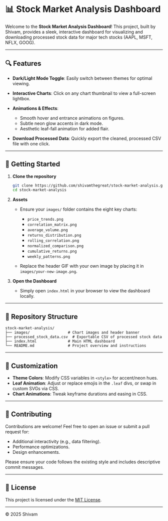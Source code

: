 # 📊 Stock Market Analysis Dashboard

Welcome to the **Stock Market Analysis Dashboard**! This project, built by Shivam, provides a sleek, interactive dashboard for visualizing and downloading processed stock data for major tech stocks (AAPL, MSFT, NFLX, GOOG).

---

## 🔍 Features

* **Dark/Light Mode Toggle**: Easily switch between themes for optimal viewing.
* **Interactive Charts**: Click on any chart thumbnail to view a full-screen lightbox.
* **Animations & Effects**:

  * Smooth hover and entrance animations on figures.
  * Subtle neon glow accents in dark mode.
  * Aesthetic leaf-fall animation for added flair.
* **Download Processed Data**: Quickly export the cleaned, processed CSV file with one click.

---

## 🚀 Getting Started

1. **Clone the repository**

   ```bash
   git clone https://github.com/shivamthegreat/stock-market-analysis.git
   cd stock-market-analysis
   ```

2. **Assets**

   * Ensure your `images/` folder contains the eight key charts:

     * `price_trends.png`
     * `correlation_matrix.png`
     * `average_volume.png`
     * `returns_distribution.png`
     * `rolling_correlation.png`
     * `normalized_comparison.png`
     * `cumulative_returns.png`
     * `weekly_patterns.png`
   * Replace the header GIF with your own image by placing it in `images/your-new-image.png`.

3. **Open the Dashboard**

   * Simply open `index.html` in your browser to view the dashboard locally.

---

## 📁 Repository Structure

```
stock-market-analysis/
├── images/                 # Chart images and header banner
├── processed_stock_data.csv  # Exportable CSV of processed stock data
├── index.html              # Main HTML dashboard
└── README.md               # Project overview and instructions
```

---

## 🎨 Customization

* **Theme Colors**: Modify CSS variables in `<style>` for accent/neon hues.
* **Leaf Animation**: Adjust or replace emojis in the `.leaf` divs, or swap in custom SVGs via CSS.
* **Chart Animations**: Tweak keyframe durations and easing in CSS.

---

## 🤝 Contributing

Contributions are welcome! Feel free to open an issue or submit a pull request for:

* Additional interactivity (e.g., data filtering).
* Performance optimizations.
* Design enhancements.

Please ensure your code follows the existing style and includes descriptive commit messages.

---

## 📄 License

This project is licensed under the [MIT License](LICENSE).

---

© 2025 Shivam
